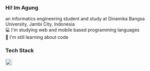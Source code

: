 ### Hi! Im Agung<br>
an informatics engineering student and study at Dinamika Bangsa University, Jambi City, Indonesia<br>
💻 I'm studying web and mobile based programming languages<br>
📔 I'm still learning about code<br>

### Tech Stack
<a href="#"><img align="left" alt="html" title="html" width="21px" src="https://upload.wikimedia.org/wikipedia/commons/thumb/6/61/HTML5_logo_and_wordmark.svg/1280px-HTML5_logo_and_wordmark.svg.png"/></a>
